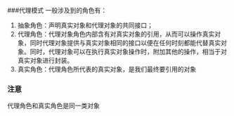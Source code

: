 ###代理模式 
一般涉及到的角色有：
1. 抽象角色：声明真实对象和代理对象的共同接口； 
2. 代理角色：代理对象角色内部含有对真实对象的引用，从而可以操作真实对象，同时代理对象提供与真实对象相同的接口以便在任何时刻都能代替真实对象。同时，代理对象可以在执行真实对象操作时，附加其他的操作，相当于对真实对象进行封装。 
3. 真实角色：代理角色所代表的真实对象，是我们最终要引用的对象

### 注意
代理角色和真实角色是同一类对象
